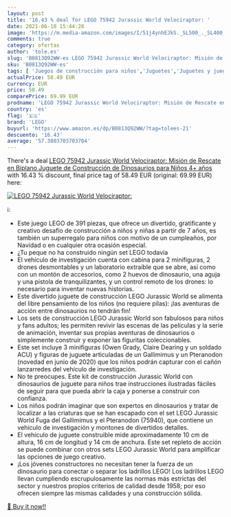 ```yaml
---
layout: post
title: '16.43 % deal for LEGO 75942 Jurassic World Velociraptor: '
date: 2021-06-18 15:44:28
image: 'https://m.media-amazon.com/images/I/51j4ynhEJkS._SL500_._SL400_.jpg'
comments: true
category: ofertas
author: 'tole.es'
slug: 'B0813Q92WW-es LEGO 75942 Jurassic World Velociraptor: Misión de Rescate...'
sku: 'B0813Q92WW-es'
tags: [ 'Juegos de construcción para niños','Juguetes','Juguetes y juegos','lego', ]
actualPrice: 58.49 EUR
currency: EUR
price: 58.49
comparePrice: 69.99 EUR
prodname: 'LEGO 75942 Jurassic World Velociraptor: Misión de Rescate en Biplano  Juguete de Construcción de Dinosaurios para Niños 4+ años'
country: 'es'
flag: '🇪🇸'
brand: 'LEGO'
buyurl: 'https://www.amazon.es/dp/B0813Q92WW/?tag=tolees-21'
descuento: '16.43'
average: '57.3803703703704'
---
```


There's a deal [LEGO 75942 Jurassic World Velociraptor: Misión de Rescate en Biplano  Juguete de Construcción de Dinosaurios para Niños 4+ años](https://www.amazon.es/dp/B0813Q92WW/?tag=tolees-21)  with  16.43 % discount, final price tag of  58.49 EUR (original: 69.99 EUR) here:

[![LEGO 75942 Jurassic World Velociraptor: ](https://m.media-amazon.com/images/I/51j4ynhEJkS._SL500_._SL400_.jpg)](https://www.amazon.es/dp/B0813Q92WW/?tag=tolees-21)

ℹ️:

- Este juego LEGO de 391 piezas, que ofrece un divertido, gratificante y creativo desafío de construcción a niños y niñas a partir de 7 años, es también un superregalo para niños con motivo de un cumpleaños, por Navidad o en cualquier otra ocasión especial.
- ¿Tu peque no ha construido ningún set LEGO todavía
- El vehículo de investigación cuenta con cabina para 2 minifiguras, 2 drones desmontables y un laboratorio extraíble que se abre, así como con un montón de accesorios, como 2 huevos de dinosaurio, una aguja y una pistola de tranquilizantes, y un control remoto de los drones: lo necesario para inventar nuevas historias.
- Este divertido juguete de construcción LEGO Jurassic World se alimenta del libre pensamiento de los niños (no requiere pilas): ¡las aventuras de acción entre dinosaurios no tendrán fin!
- Los sets de construcción LEGO Jurassic World son fabulosos para niños y fans adultos; les permiten revivir las escenas de las películas y la serie de animación, inventar sus propias aventuras de dinosaurios o simplemente construir y exponer las figuritas coleccionables.
- Este set incluye 3 minifiguras (Owen Grady, Claire Dearing y un soldado ACU) y figuras de juguete articuladas de un Gallimimus y un Pteranodon (novedad en junio de 2020) que los niños podrán capturar con el cañón lanzarredes del vehículo de investigación.
- No te preocupes. Este kit de construcción Jurassic World con dinosaurios de juguete para niños trae instrucciones ilustradas fáciles de seguir para que pueda abrir la caja y ponerse a construir con confianza.
- Los niños podrán imaginar que son expertos en dinosaurios y tratar de localizar a las criaturas que se han escapado con el set LEGO Jurassic World Fuga del Gallimimus y el Pteranodon (75940), que contiene un vehículo de investigación y montones de divertidos detalles.
- El vehículo de juguete construible mide aproximadamente 10 cm de altura, 16 cm de longitud y 14 cm de anchura. Este set repleto de acción se puede combinar con otros sets LEGO Jurassic World para amplificar las opciones de juego creativo.
- ¡Los jóvenes constructores no necesitan tener la fuerza de un dinosaurio para conectar o separar los ladrillos LEGO! Los ladrillos LEGO llevan cumpliendo escrupulosamente las normas más estrictas del sector y nuestros propios criterios de calidad desde 1958; por eso ofrecen siempre las mismas calidades y una construcción sólida.

[🛒 Buy it now!!](https://www.amazon.es/dp/B0813Q92WW/?tag=tolees-21)
